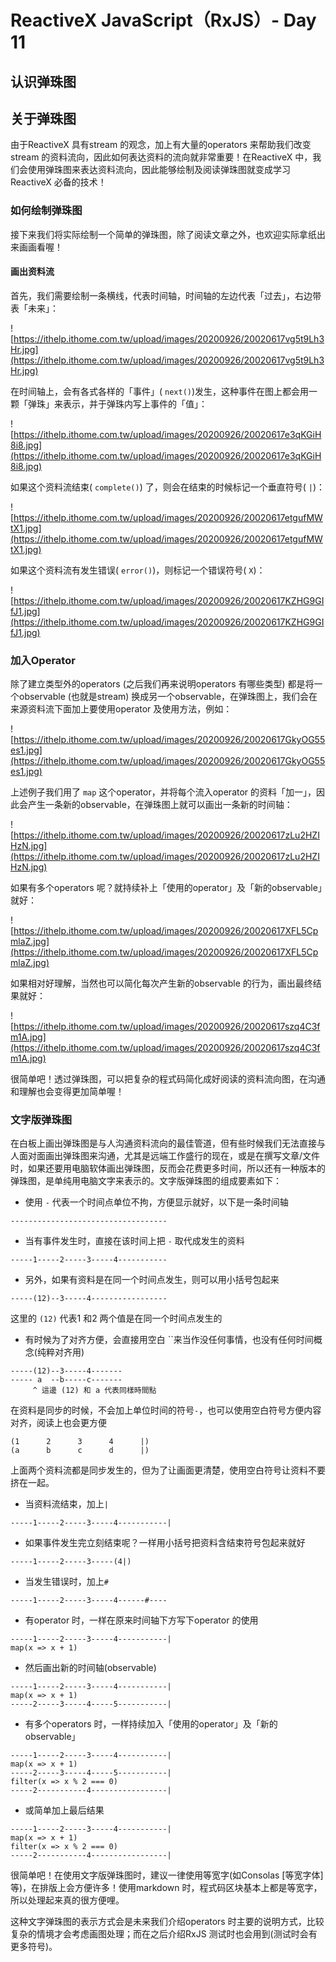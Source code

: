 # ReactiveX JavaScript（RxJS）- Day 11

## 认识弹珠图

## 关于弹珠图

由于ReactiveX 具有stream 的观念，加上有大量的operators 来帮助我们改变stream 的资料流向，因此如何表达资料的流向就非常重要！在ReactiveX 中，我们会使用弹珠图来表达资料流向，因此能够绘制及阅读弹珠图就变成学习ReactiveX 必备的技术！

### 如何绘制弹珠图

接下来我们将实际绘制一个简单的弹珠图，除了阅读文章之外，也欢迎实际拿纸出来画画看喔！

#### 画出资料流

首先，我们需要绘制一条横线，代表时间轴，时间轴的左边代表「过去」，右边带表「未来」：

![https://ithelp.ithome.com.tw/upload/images/20200926/20020617vg5t9Lh3Hr.jpg](https://ithelp.ithome.com.tw/upload/images/20200926/20020617vg5t9Lh3Hr.jpg)

在时间轴上，会有各式各样的「事件」( `next()`)发生，这种事件在图上都会用一颗「弹珠」来表示，并于弹珠内写上事件的「值」：

![https://ithelp.ithome.com.tw/upload/images/20200926/20020617e3qKGiH8i8.jpg](https://ithelp.ithome.com.tw/upload/images/20200926/20020617e3qKGiH8i8.jpg)

如果这个资料流结束( `complete()`) 了，则会在结束的时候标记一个垂直符号( `|`)：

![https://ithelp.ithome.com.tw/upload/images/20200926/20020617etgufMWtX1.jpg](https://ithelp.ithome.com.tw/upload/images/20200926/20020617etgufMWtX1.jpg)

如果这个资料流有发生错误( `error()`)，则标记一个错误符号( `X`)：

![https://ithelp.ithome.com.tw/upload/images/20200926/20020617KZHG9GIfJ1.jpg](https://ithelp.ithome.com.tw/upload/images/20200926/20020617KZHG9GIfJ1.jpg)

### 加入Operator

除了建立类型外的operators (之后我们再来说明operators 有哪些类型) 都是将一个observable (也就是stream) 换成另一个observable，在弹珠图上，我们会在来源资料流下面加上要使用operator 及使用方法，例如：

![https://ithelp.ithome.com.tw/upload/images/20200926/20020617GkyOG55es1.jpg](https://ithelp.ithome.com.tw/upload/images/20200926/20020617GkyOG55es1.jpg)

上述例子我们用了 `map` 这个operator，并将每个流入operator 的资料「加一」，因此会产生一条新的observable，在弹珠图上就可以画出一条新的时间轴：

![https://ithelp.ithome.com.tw/upload/images/20200926/20020617zLu2HZIHzN.jpg](https://ithelp.ithome.com.tw/upload/images/20200926/20020617zLu2HZIHzN.jpg)

如果有多个operators 呢？就持续补上「使用的operator」及「新的observable」就好：

![https://ithelp.ithome.com.tw/upload/images/20200926/20020617XFL5CpmlaZ.jpg](https://ithelp.ithome.com.tw/upload/images/20200926/20020617XFL5CpmlaZ.jpg)

如果相对好理解，当然也可以简化每次产生新的observable 的行为，画出最终结果就好：

![https://ithelp.ithome.com.tw/upload/images/20200926/20020617szq4C3fm1A.jpg](https://ithelp.ithome.com.tw/upload/images/20200926/20020617szq4C3fm1A.jpg)

很简单吧！透过弹珠图，可以把复杂的程式码简化成好阅读的资料流向图，在沟通和理解也会变得更加简单喔！



### 文字版弹珠图

在白板上画出弹珠图是与人沟通资料流向的最佳管道，但有些时候我们无法直接与人面对面画出弹珠图来沟通，尤其是远端工作盛行的现在，或是在撰写文章/文件时，如果还要用电脑软体画出弹珠图，反而会花费更多时间，所以还有一种版本的弹珠图，是单纯用电脑文字来表示的。文字版弹珠图的组成要素如下：

- 使用 `-` 代表一个时间点单位不拘，方便显示就好，以下是一条时间轴

```
-----------------------------------
```

- 当有事件发生时，直接在该时间上把 `-` 取代成发生的资料

```
-----1-----2-----3-----4-----------
```

- 另外，如果有资料是在同一个时间点发生，则可以用小括号包起来

```
-----(12)--3-----4-----------------
```

这里的 `(12)` 代表1 和2 两个值是在同一个时间点发生的

- 有时候为了对齐方便，会直接用空白 ``来当作没任何事情，也没有任何时间概念(纯粹对齐用)

```
-----(12)--3-----4-------
----- a  --b-----c-------
     ^ 這邊 (12) 和 a 代表同樣時間點
```

在资料是同步的时候，不会加上单位时间的符号`-`，也可以使用空白符号方便内容对齐，阅读上也会更方便

```
(1      2      3      4      |)
(a      b      c      d      |)
```

上面两个资料流都是同步发生的，但为了让画面更清楚，使用空白符号让资料不要挤在一起。

- 当资料流结束，加上`|`

```
-----1-----2-----3-----4-----------|
```

- 如果事件发生完立刻结束呢？一样用小括号把资料含结束符号包起来就好

```
-----1-----2-----3-----(4|)
```

- 当发生错误时，加上`#`

```
-----1-----2-----3-----4------#----
```

- 有operator 时，一样在原来时间轴下方写下operator 的使用

```
-----1-----2-----3-----4-----------|
map(x => x + 1)
```

- 然后画出新的时间轴(observable)

```
-----1-----2-----3-----4-----------|
map(x => x + 1)
-----2-----3-----4-----5-----------|
```

- 有多个operators 时，一样持续加入「使用的operator」及「新的observable」

```
-----1-----2-----3-----4-----------|
map(x => x + 1)
-----2-----3-----4-----5-----------|
filter(x => x % 2 === 0)
-----2-----------4-----------------|
```

- 或简单加上最后结果

```
-----1-----2-----3-----4-----------|
map(x => x + 1)
filter(x => x % 2 === 0)
-----2-----------4-----------------|
```

很简单吧！在使用文字版弹珠图时，建议一律使用等宽字(如Consolas [等宽字体] 等)，在排版上会方便许多！使用markdown 时，程式码区块基本上都是等宽字，所以处理起来真的很方便哩。

这种文字弹珠图的表示方式会是未来我们介绍operators 时主要的说明方式，比较复杂的情境才会考虑画图处理；而在之后介绍RxJS 测试时也会用到(测试时会有更多符号)。